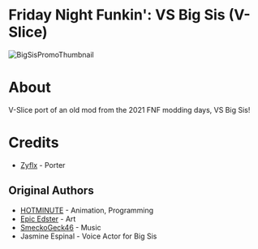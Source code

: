 # Friday Night Funkin': VS Big Sis (V-Slice)

![BigSisPromoThumbnail](https://files.catbox.moe/6ubuvw.png)

# About

V-Slice port of an old mod from the 2021 FNF modding days, VS Big Sis!

# Credits

- [Zyflx](https://x.com/Zyflx) - Porter

## Original Authors

- [HOTMINUTE](https://www.youtube.com/@HOTMINUTEStudios) - Animation, Programming
- [Epic Edster](https://x.com/Epic_Edster) - Art
- [SmeckoGeck46](https://gamebanana.com/members/1925359) - Music
- Jasmine Espinal - Voice Actor for Big Sis